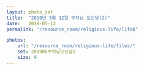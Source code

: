 ```yaml
---
layout: photo_set
title:  "2019년 5월 12일 부처님 오신날(2)"
date:   2019-05-12
permalink: "/resource_room/religious-life/life6"

photos:
    url: "/resource_room/religious-life/files/"
    set: 201905부처님오신날2
    size: 9
---
```


